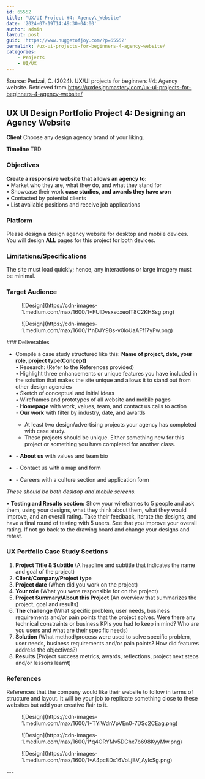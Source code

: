 ```yaml
---
id: 65552
title: "UX/UI Project #4: Agency\_Website"
date: '2024-07-19T14:49:30-04:00'
author: admin
layout: post
guid: 'https://www.nuggetofjoy.com/?p=65552'
permalink: /ux-ui-projects-for-beginners-4-agency-website/
categories:
    - Projects
    - UI/UX
---
```


Source: Pedzai, C. (2024). UX/UI projects for beginners #4: Agency website. Retrieved from https://uxdesignmastery.com/ux-ui-projects-for-beginners-4-agency-website/

## UX UI Design Portfolio Project 4: Designing an Agency Website

**Client** Choose any design agency brand of your liking.

**Timeline** TBD

### Objectives

**Create a responsive website that allows an agency to:**  
 • Market who they are, what they do, and what they stand for  
 • Showcase their work **case studies, and awards they have won**  
 • Contacted by potential clients  
 • List available positions and receive job applications

### Platform

Please design a design agency website for desktop and mobile devices. You will design **ALL** pages for this project for both devices.

### Limitations/Specifications

The site must load quickly; hence, any interactions or large imagery must be minimal.

### Target Audience

<div class="wp-block-image"><figure class="aligncenter">![Design](https://cdn-images-1.medium.com/max/1600/1*FUlDvsxsoxeoIT8C2KHSsg.png)</figure></div><div class="wp-block-image"><figure class="aligncenter">![Design](https://cdn-images-1.medium.com/max/1600/1*nDJY9Bs-v0loUaAFf17yFw.png)</figure></div>### Deliverables

- Compile a case study structured like this: **Name of project, date, your role, project type(Concept)**  
     • Research: (Refer to the References provided)  
     • Highlight three enhancements or unique features you have included in the solution that makes the site unique and allows it to stand out from other design agencies  
     • Sketch of conceptual and initial ideas  
     • Wireframes and prototypes of all website and mobile pages  
     ⁃ **Homepage** with work, values, team, and contact us calls to action  
     ⁃ **Our work** with filter by industry, date, and awards 
    - At least two design/advertising projects your agency has completed with case study.
    - These projects should be unique. Either something new for this project or something you have completed for another class.

- ⁃ **About us** with values and team bio
- ⁃ Contact us with a map and form
- ⁃ Careers with a culture section and application form

*These should be both desktop and mobile screens.*

 • **Testing and Results section:** Show your wireframes to 5 people and ask them, using your designs, what they think about them, what they would improve, and an overall rating. Take their feedback, iterate the designs, and have a final round of testing with 5 users. See that you improve your overall rating. If not go back to the drawing board and change your designs and retest.

### UX Portfolio Case Study Sections

1. **Project Title &amp; Subtitle** (A headline and subtitle that indicates the name and goal of the project)
2. **Client/Company/Project type**
3. **Project date** (When did you work on the project)
4. **Your role** (What you were responsible for on the project)
5. **Project Summary/About this Project** (An overview that summarizes the project, goal and results)
6. **The challenge** (What specific problem, user needs, business requirements and/or pain points that the project solves. Were there any technical constraints or business KPIs you had to keep in mind? Who are you users and what are their specific needs)
7. **Solution** (What method/process were used to solve specific problem, user needs, business requirements and/or pain points? How did features address the objectives?)
8. **Results** (Project success metrics, awards, reflections, project next steps and/or lessons learnt)

### References

References that the company would like their website to follow in terms of structure and layout. It will be your job to replicate something close to these websites but add your creative flair to it.

<div class="wp-block-image"><figure class="aligncenter">![Design](https://cdn-images-1.medium.com/max/1600/1*TYiWdnVpVEn0-7DSc2CEag.png)<figcaption class="wp-element-caption"><https://ueno.co/></figcaption></figure></div><div class="wp-block-image"><figure class="aligncenter">![Design](https://cdn-images-1.medium.com/max/1600/1*q4ORYMv5DChx7b698KyyMw.png)<figcaption class="wp-element-caption"><https://basicagency.com/></figcaption></figure></div><div class="wp-block-image"><figure class="aligncenter">![Design](https://cdn-images-1.medium.com/max/1600/1*A4pc8Ds16VoLjBV_AylcSg.png)<figcaption class="wp-element-caption"><https://dixonbaxi.com/></figcaption></figure></div>---